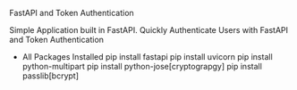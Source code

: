 FastAPI and Token Authentication


Simple Application built in FastAPI. Quickly Authenticate Users with FastAPI and Token Authentication

- All Packages Installed
pip install fastapi
pip install uvicorn
pip install python-multipart
pip install python-jose[cryptograpgy]
pip install passlib[bcrypt]





